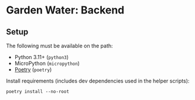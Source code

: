 # Garden Water: Backend
## Setup
The following must be available on the path:
- Python 3.11+ (`python3`)
- MicroPython (`micropython`)
- [Poetry](https://python-poetry.org/) (`poetry`)

Install requirements (includes dev dependencies used in the helper scripts):
```shell
poetry install --no-root
```
